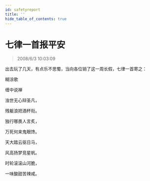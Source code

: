 ```yaml
---
id: safetyreport
title: ''
hide_table_of_contents: true
---
```


# 七律一首报平安

> 2008/6/3 10:03:09

<div style={{fontSize: '14px', fontWeight: 'normal', textAlign: 'left', lineHeight: '180%'}}>

出去玩了几天，有点乐不思蜀，当向各位销了这一周长假，七律一首寄之：
</div>

<div style={{color:'#FF0000', fontSize: '56px', fontWeight: '500', textAlign: 'center', lineHeight: '150%'}}>

糊涂歌
</div>

 
<div style={{color:'#FF0000', fontSize: '32px', fontWeight: '500', textAlign: 'center', lineHeight: '180%'}}>

缠中说禅
</div>

 
<div style={{color:'#FF0000', fontSize: '32px', fontWeight: '500', textAlign: 'center', lineHeight: '120%'}}>

浊世无心辩圣凡，

残躯浪把酒杯衔。

独行哪畏人言炙，

万死何来鬼眼馋。

天大踏云驱日马，

风高扬梦竞星帆。

时轮滚滚山河脆，

一味酸甜苦辣咸。
</div>